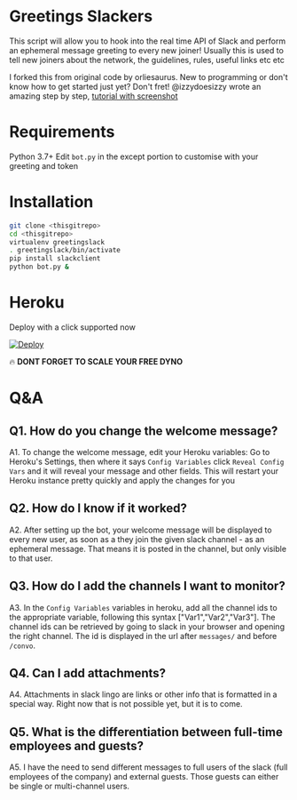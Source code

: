 # Greetings Slackers
This script will allow you to hook into the real time API of Slack and perform an ephemeral message greeting to every new joiner! Usually this is used to tell new joiners about the network, the guidelines, rules, useful links etc etc

I forked this from original code by orliesaurus. New to programming or don't know how to get started just yet? Don't fret! @izzydoesizzy wrote an amazing step by step, [tutorial with screenshot](https://medium.com/@izzydoesizzy/create-a-slack-bot-that-privately-greets-new-users-in-5-easy-steps-a38eabeabcb5)

# Requirements
Python 3.7+
Edit `bot.py` in the except portion to customise with your greeting and token

# Installation
```bash
git clone <thisgitrepo>
cd <thisgitrepo>
virtualenv greetingslack
. greetingslack/bin/activate
pip install slackclient
python bot.py &
```

# Heroku
Deploy with a click supported now

[![Deploy](https://www.herokucdn.com/deploy/button.png)](https://heroku.com/deploy)

🔥 **DONT FORGET TO SCALE YOUR FREE DYNO**

# Q&A

## Q1. How do you change the welcome message?
A1.
To change the welcome message, edit your Heroku variables:
Go to Heroku's Settings, then  where it says `Config Variables` click `Reveal Config Vars` and it will reveal your message and other fields.  This will restart your Heroku instance pretty quickly and apply the changes for you

## Q2. How do I know if it worked?
A2.
After setting up the bot, your welcome message will be displayed to every new user, as soon as a they join the given slack channel - as an ephemeral message. That means it is posted in the channel, but only visible to that user.

## Q3. How do I add the channels I want to monitor?
A3.
In the `Config Variables` variables in heroku, add all the channel ids to the appropriate variable, following this syntax ["Var1","Var2","Var3"]. The channel ids can be retrieved by going to slack in your browser and opening the right channel. The id is displayed in the url after `messages/` and before `/convo`.

## Q4. Can I add attachments?
A4.
Attachments in slack lingo are links or other info that is formatted in a special way. Right now that is not possible yet, but it is to come.

## Q5. What is the differentiation between full-time employees and guests?
A5.
I have the need to send different messages to full users of the slack (full employees of the company) and external guests. Those guests can either be single or multi-channel users.